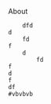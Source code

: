 About
        
        dfd
    d
        fd
    f
        d
            fd
    f
    d
    f
    df
    #vbvbvb
